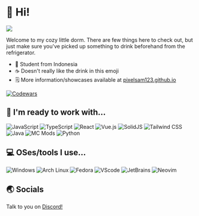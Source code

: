 # 👋 Hi!

![](https://image.myanimelist.net/ui/5LYzTBVoS196gvYvw3zjwDC26ATLR2ahqtY5RMUXicU)

Welcome to my cozy little dorm. There are few things here to check out, but just make sure you've picked up something to drink beforehand from the refrigerator.

- 🏢 Student from Indonesia
- ☕ Doesn't really like the drink in this emoji
- 🗒️ More information/showcases available at [pixelsam123.github.io](https://pixelsam123.github.io)

[![Codewars](https://www.codewars.com/users/PixelSam123/badges/small)](https://www.codewars.com/users/PixelSam123)

## 🔧 I'm ready to work with...

![JavaScript](https://img.shields.io/badge/JavaScript-505050?style=for-the-badge&logo=javascript&logoColor=white) ![TypeScript](https://img.shields.io/badge/TypeScript-505050?style=for-the-badge&logo=typescript&logoColor=white) ![React](https://img.shields.io/badge/React-505050?style=for-the-badge&logo=react&logoColor=white) ![Vue.js](https://img.shields.io/badge/Vue.js-505050?style=for-the-badge&logo=vue.js&logoColor=white) ![SolidJS](https://img.shields.io/badge/SolidJS-505050?style=for-the-badge&logo=solid&logoColor=white) ![Tailwind CSS](https://img.shields.io/badge/Tailwind_CSS-505050?style=for-the-badge&logo=tailwind-css&logoColor=white) ![Java](https://img.shields.io/badge/Java-505050?style=for-the-badge&logo=openjdk&logoColor=white) ![MC Mods](https://img.shields.io/badge/MC%20Mods-505050?style=for-the-badge&logo=minecraft&logoColor=white) ![Python](https://img.shields.io/badge/Python-505050?style=for-the-badge&logo=python&logoColor=white)

## 💻 OSes/tools I use...

![Windows](https://img.shields.io/badge/Windows-505050?style=for-the-badge&logo=windows&logoColor=white) ![Arch Linux](https://img.shields.io/badge/Arch_Linux-505050?style=for-the-badge&logo=arch-linux&logoColor=white) ![Fedora](https://img.shields.io/badge/Fedora-505050?style=for-the-badge&logo=fedora&logoColor=white) ![VScode](https://img.shields.io/badge/VSCode-505050?style=for-the-badge&logo=visual%20studio%20code&logoColor=white) ![JetBrains](https://img.shields.io/badge/JetBrains-505050?style=for-the-badge&logo=intellij-idea&logoColor=white) ![Neovim](https://img.shields.io/badge/Neovim-505050?&style=for-the-badge&logo=neovim&logoColor=white)

## 🌏 Socials

Talk to you on [Discord!](https://discord.gg/EbHRNrvXqm)
